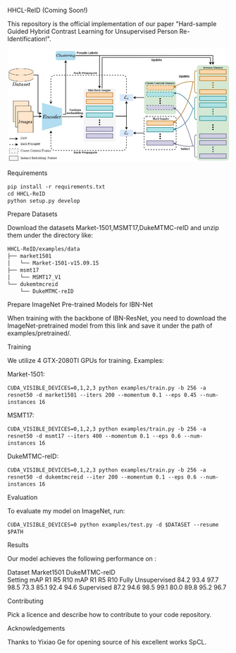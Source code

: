 HHCL-ReID  (Coming Soon!)

This repository is the official implementation of our paper "Hard-sample Guided Hybrid Contrast Learning for Unsupervised Person Re-Identification!".  

![framework_HCCL](img/framework_HCCL.jpg)

Requirements

    pip install -r requirements.txt
    cd HHCL-ReID
    python setup.py develop

Prepare Datasets

Download the datasets Market-1501,MSMT17,DukeMTMC-reID and unzip them under the directory like:

    HHCL-ReID/examples/data
    ├── market1501
    │   └── Market-1501-v15.09.15
    ├── msmt17
    │   └── MSMT17_V1
    └── dukemtmcreid
        └── DukeMTMC-reID

Prepare ImageNet Pre-trained Models for IBN-Net

When training with the backbone of IBN-ResNet, you need to download the ImageNet-pretrained model from this link and save it under the path of examples/pretrained/.

Training

We utilize 4 GTX-2080TI GPUs for training. Examples:

Market-1501:

    CUDA_VISIBLE_DEVICES=0,1,2,3 python examples/train.py -b 256 -a resnet50 -d market1501 --iters 200 --momentum 0.1 --eps 0.45 --num-instances 16

MSMT17:

    CUDA_VISIBLE_DEVICES=0,1,2,3 python examples/train.py -b 256 -a resnet50 -d msmt17 --iters 400 --momentum 0.1 --eps 0.6 --num-instances 16

DukeMTMC-reID:

    CUDA_VISIBLE_DEVICES=0,1,2,3 python examples/train.py -b 256 -a resnet50 -d dukemtmcreid --iter 200 --momentum 0.1 --eps 0.6 --num-instances 16

Evaluation

To evaluate my model on ImageNet, run:

    CUDA_VISIBLE_DEVICES=0 python examples/test.py -d $DATASET --resume $PATH

Results

Our model achieves the following performance on :

  Dataset           	Market1501	    	    	    	DukeMTMC-reID	    	    	    
  Setting           	mAP       	R1  	R5  	R10 	mAP          	R1  	R5  	R10 
  Fully Unsupervised	84.2      	93.4	97.7	98.5	73.3         	85.1	92.4	94.6
  Supervised        	87.2      	94.6	98.5	99.1	80.0         	89.8	95.2	96.7



Contributing

Pick a licence and describe how to contribute to your code repository. 

Acknowledgements

Thanks to Yixiao Ge for opening source of his excellent works SpCL.
